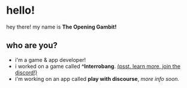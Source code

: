 # hello!
hey there! my name is **The Opening Gambit!**

## who are you?
- i'm a game & app developer!
- i worked on a game called **^Interrobang**. [(psst. learn more, join the discord!)](https://discord.gg/KrdwarZayN)
- i'm working on an app called **play with discourse**, _more info soon._
